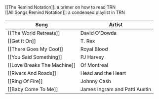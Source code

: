 [[The Remind Notation]]: a primer on how to read TRN  
[[All Songs Remind Notation]]: a condensed playlist in TRN

| Song                                | Artist            |
|-------------------------------------|-------------------|
| [[The World Retreats]]              | David O'Dowda |
| [[Get It On]]                       | T. Rex |
| [[There Goes My Cool]]              | Royal Blood |
| [[You Said Something]]              | PJ Harvey |
| [[Love Breaks The Machine]]         | Of Montreal |
| [[Rivers And Roads]]                | Head and the Heart |
| [[Ring Of Fire]]                    | Johnny Cash |
| [[Baby Come To Me]]                 | James Ingram and Patti Austin  |